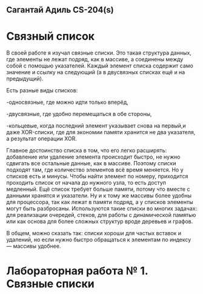 ## Сагантай Адиль CS-204(s) 
# Связный список

В своей работе я изучал связные списки. Это такая структура данных, где элементы не лежат подряд, как в массиве, а соединены между собой с помощью указателей. Каждый элемент списка содержит само значение и ссылку на следующий (а в двусвязных списках ещё и на предыдущий).

Есть разные виды списков:

-односвязные, где можно идти только вперёд,

-двусвязные, где удобно перемещаться в обе стороны,

-кольцевые, когда последний элемент указывает снова на первый,и даже XOR-списки, где для экономии памяти хранится не два указателя, а результат операции XOR.

Главное достоинство списка в том, что его легко расширять: добавление или удаление элемента происходит быстро, не нужно сдвигать все остальные данные, как в массиве. Поэтому списки подходят там, где количество элементов всё время меняется.
Но у списков есть и минусы. Чтобы найти элемент по номеру, приходится проходить список от начала до нужного узла, то есть доступ медленный. Ещё список требует больше памяти, потому что вместе с данными хранятся и указатели. Ну и к тому же массивы более удобны для процессора, так как лежат в памяти подряд, а у списков элементы могут быть разбросаны. 
Используются такие списки во многих задачах: для реализации очередей, стеков, для работы с динамической памятью или как основа для более сложных структур вроде деревьев и графов.

В общем, можно сказать так: списки хороши для частых вставок и удалений, но если нужно быстро обращаться к элементам по индексу — массивы удобнее.

# Лабораторная работа № 1. Связные списки


